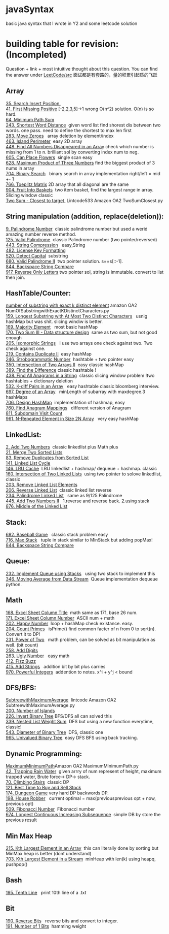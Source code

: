 # javaSyntax
basic java syntax that I wrote in Y2 and some leetcode solution 

# building table for revision: (Incompleted)
Question + link + most intuitive thought about this question. You can find the answer under [LeetCode/src](https://github.com/jinwei14/java-PythonSyntax-Leetcode/tree/master/LeetCode/src) 面试都是有套路的，量的积累引起质的飞跃

## Array 
   [35. Search Insert Position.](https://leetcode.com/problems/search-insert-position/)   
   [41. First Missing Positive](https://leetcode.com/problems/first-missing-positive/)&nbsp;[-2,2,3,5]->1 wrong O(n^2) solution. O(n) is so hard.    
   [64. Minimum Path Sum](https://leetcode.com/problems/minimum-path-sum/)  
   [243. Shortest Word Distance](https://leetcode.com/problems/shortest-word-distance/)&nbsp; given word list find shorest dis between two words. one pass. need to define the shortest to max len first   
   [283. Move Zeroes](https://leetcode.com/problems/move-zeroes/) &nbsp; array deletion by element/index    
   [463. Island Perimeter](https://leetcode.com/problems/island-perimeter/)&nbsp; easy 2D array   
   [448. Find All Numbers Disappeared in an Array](https://leetcode.com/problems/find-all-numbers-disappeared-in-an-array/)&nbsp;check which number is missing from 1 to n. brilliant sol by converting index num to neg.      
   [605. Can Place Flowers](https://leetcode.com/problems/can-place-flowers/)&nbsp; single scan easy    
   [628. Maximum Product of Three Numbers](https://leetcode.com/problems/maximum-product-of-three-numbers/)&nbsp;find the biggest product of 3 nums in array   
   [704. Binary Search](https://leetcode.com/problems/binary-search/) &nbsp; binary search in array implementation right/left = mid +- 1    
   [766. Toeplitz Matrix](https://leetcode.com/problems/toeplitz-matrix/)&nbsp;2D array that all diagonal are the same    
   [904. Fruit Into Baskets](https://leetcode.com/problems/fruit-into-baskets/)&nbsp; two item basket, find the largest range in array. Slicing window classic   
   [Two Sum - Closest to target ](https://yeqiuquan.blogspot.com/2017/04/lintcode-533-two-sum-closest-to-target.html)&nbsp;Lintcode533 Amazon OA2 TwoSumClosest.py        

## String manipulation (addition, replace(deletion)):
   [9. Palindrome Number](https://leetcode.com/problems/palindrome-number/)&nbsp; classic palindrome number but used a werid amazing number reverse method.   
   [125. Valid Palindrome](https://leetcode.com/problems/valid-palindrome/)&nbsp; classic Palindrome number (two pointer/reversed)  
   [443. String Compression](https://leetcode.com/problems/string-compression/) &nbsp; easy,String    
   [482. License Key Formatting](https://leetcode.com/problems/license-key-formatting/)  
   [520. Detect Capital](https://leetcode.com/problems/detect-capital/)&nbsp; substring    
   [680. Valid Palindrome II](https://leetcode.com/problems/valid-palindrome-ii/)&nbsp; two pointer solution. s==s[::-1].   
   [844. Backspace String Compare](https://leetcode.com/problems/backspace-string-compare/)  
   [917. Reverse Only Letters](https://leetcode.com/problems/reverse-only-letters/)&nbsp;two pointer sol, string is immutable. convert to list then join.   
    
## HashTable/Counter:
   [number of substring with exact k distinct element](https://drive.google.com/drive/folders/1zfwa-4YmDQkF8B7QoYvo80lu3xqgkqPI) amazon OA2  NumOfSubstringwithExactKDistinctCharacters.py   
   [159. Longest Substring with At Most Two Distinct Characters](https://leetcode.com/problems/longest-substring-with-at-most-two-distinct-characters/) &nbsp; usnig hashMap but was shit. slicing windiw is better.   
   [169. Majority Element](https://leetcode.com/problems/majority-element/) &nbsp; most basic hashMap  
   [170. Two Sum III - Data structure design](https://leetcode.com/problems/two-sum-iii-data-structure-design/)&nbsp; same as two sum, but not good enough   
   [205. Isomorphic Strings](https://leetcode.com/problems/isomorphic-strings/) &nbsp; I use two arrays one check against two. Two check against one.  
   [219. Contains Duplicate II](https://leetcode.com/problems/contains-duplicate-ii/)&nbsp; easy hashMap    
   [246. Strobogrammatic Number](https://leetcode.com/problems/strobogrammatic-number/) &nbsp;hashtable + two pointer easy   
   [350. Intersection of Two Arrays II](https://leetcode.com/problems/intersection-of-two-arrays-ii/)&nbsp; easy classic hashMap  
   [389. Find the Difference](https://leetcode.com/problems/find-the-difference/) classic hashtable !   
   [438. Find All Anagrams in a String](https://leetcode.com/problems/find-all-anagrams-in-a-string/)&nbsp; classic slicing window problem !two hashtables + dictionary deletion  
   [532. K-diff Pairs in an Array](https://leetcode.com/problems/k-diff-pairs-in-an-array/) &nbsp; easy hashtable classic bloomberg interview.   
   [697. Degree of an Array](https://leetcode.com/problems/degree-of-an-array/) &nbsp; minLength of subarray with maxdegree.3 hashMaps    
   [706. Design HashMap](https://leetcode.com/problems/design-hashmap/)&nbsp; implementation of hashmap, easy   
   [760. Find Anagram Mappings](https://leetcode.com/problems/find-anagram-mappings/) &nbsp; different version of Anagram   
   [811. Subdomain Visit Count](https://leetcode.com/problems/subdomain-visit-count/)  
   [961. N-Repeated Element in Size 2N Array](https://leetcode.com/problems/n-repeated-element-in-size-2n-array/) &nbsp; very easy hashMap   

## LinkedList:
   [2. Add Two Numbers](https://leetcode.com/problems/add-two-numbers/)&nbsp; classic linkedlist plus Math plus  
   [21. Merge Two Sorted Lists](https://leetcode.com/problems/merge-two-sorted-lists/)  
   [83. Remove Duplicates from Sorted List](https://leetcode.com/problems/remove-duplicates-from-sorted-list/)  
   [141. Linked List Cycle](https://leetcode.com/problems/linked-list-cycle/)  
   [146. LRU Cache](https://leetcode.com/problems/lru-cache/)&nbsp; LRU linkedlist + hashmap/ dequeue + hashmap. classic    
   [160. Intersection of Two Linked Lists](https://leetcode.com/problems/intersection-of-two-linked-lists/)&nbsp; using two pointer to solove linkedlist, classic   
   [203. Remove Linked List Elements](https://leetcode.com/problems/remove-linked-list-elements/)  
   [206. Reverse Linked List](https://leetcode.com/problems/reverse-linked-list/)&nbsp; classic linked list reverse  
   [234. Palindrome Linked List](https://leetcode.com/problems/palindrome-linked-list/) &nbsp; same as 9/125 Palindrome  
   [445. Add Two Numbers II](https://leetcode.com/problems/add-two-numbers-ii/) &nbsp; 1.reverse and reverse back. 2.using stack    
   [876. Middle of the Linked List](https://leetcode.com/problems/middle-of-the-linked-list/)

## Stack:
   [682. Baseball Game](https://leetcode.com/problems/baseball-game/) &nbsp; classic stack problem easy  
   [716. Max Stack](https://leetcode.com/problems/max-stack/) &nbsp; tuple in stack similar to MinStack but adding popMax!   
   [844. Backspace String Compare](https://leetcode.com/problems/backspace-string-compare/)  

## Queue:
   [232. Implement Queue using Stacks](https://leetcode.com/problems/implement-queue-using-stacks/) &nbsp; using two stack to implement this   
   [346. Moving Average from Data Stream](https://leetcode.com/problems/moving-average-from-data-stream/)&nbsp; Queue implementation dequeue python.   

## Math
   [168. Excel Sheet Column Title](https://leetcode.com/problems/excel-sheet-column-title/)&nbsp; math same as 171, base 26 num.   
   [171. Excel Sheet Column Number](https://leetcode.com/problems/excel-sheet-column-number/)&nbsp; ASCII num + math   
   [202. Happy Number](https://leetcode.com/problems/happy-number/) &nbsp;loop + hashMap check existance. easy.   
   [204. Count Primes](https://leetcode.com/problems/count-primes/)  &nbsp; isPrime() find common facter of n from 0 to sqrt(n). Convert it to DP!    
   [231. Power of Two](https://leetcode.com/problems/power-of-two/) &nbsp; math problem, can be solved as bit manipulation as well. (bit count)  
   [258. Add Digits](https://leetcode.com/problems/add-digits/)    
   [263. Ugly Number](https://leetcode.com/problems/ugly-number/) &nbsp; easy math    
   [412. Fizz Buzz](https://leetcode.com/problems/fizz-buzz/)  
   [415. Add Strings](https://leetcode.com/problems/add-strings/) &nbsp; addition bit by bit plus carries   
   [970. Powerful Integers](https://leetcode.com/problems/powerful-integers/)&nbsp; addention to notes. x^i + y^j < bound    

## DFS/BFS:
   [SubtreewithMaximumAverage](https://yeqiuquan.blogspot.com/2017/03/lintcode-597-subtree-with-maximum.html)&nbsp; lintcode Amazon OA2 SubtreewithMaximumAverage.py   
   [200. Number of Islands](https://leetcode.com/problems/number-of-islands/)  
   [226. Invert Binary Tree](https://leetcode.com/problems/invert-binary-tree/)&nbsp;BFS/DFS all can solved this   
   [339. Nested List Weight Sum](https://leetcode.com/problems/nested-list-weight-sum/)&nbsp; DFS but using a new function everytime, classic!   
   [543. Diameter of Binary Tree](https://leetcode.com/problems/diameter-of-binary-tree/)&nbsp; DFS, classic one   
   [965. Univalued Binary Tree](https://leetcode.com/problems/univalued-binary-tree/)&nbsp; easy DFS BFS using back tracking.    

## Dynamic Programming:
   [MaximumMinimumPath](https://drive.google.com/drive/folders/1zfwa-4YmDQkF8B7QoYvo80lu3xqgkqPI)Amazon OA2 MaximumMinimumPath.py   
   [42. Trapping Rain Water](https://leetcode.com/problems/trapping-rain-water/)&nbsp; given arrry of num represent of height, maximum trapped water, Brute force-> DP-> stack.   
   [70. Climbing Stairs](https://leetcode.com/problems/climbing-stairs/)&nbsp; classic DP    
   [121. Best Time to Buy and Sell Stock](https://leetcode.com/problems/best-time-to-buy-and-sell-stock/)  
   [174. Dungeon Game](https://leetcode.com/problems/dungeon-game/) very hard DP backwords DP.   
   [198. House Robber](https://leetcode.com/problems/house-robber/) &nbsp; current optimal = max(previousprevious opt + now, previous opt)    
   [509. Fibonacci Number](https://leetcode.com/problems/fibonacci-number/)&nbsp; Fibonacci number    
   [674. Longest Continuous Increasing Subsequence](https://leetcode.com/problems/longest-continuous-increasing-subsequence/)&nbsp; simple DB by store the previous result   

## Min Max Heap
   [215. Kth Largest Element in an Array](https://leetcode.com/problems/kth-largest-element-in-an-array/)&nbsp; this can literally done by sorting but MinMax heap is better (dont understand)   
   [703. Kth Largest Element in a Stream](https://leetcode.com/problems/kth-largest-element-in-a-stream/)&nbsp; minHeap with len(k) using heapq, pushpop()   

## Bash
   [195. Tenth Line](https://leetcode.com/problems/tenth-line/) &nbsp; print 10th line of a .txt  

## Bit  
   [190. Reverse Bits](https://leetcode.com/problems/reverse-bits/) &nbsp; reverse bits and convert to integer.   
   [191. Number of 1 Bits](https://leetcode.com/problems/number-of-1-bits/)&nbsp; hamming weight   
